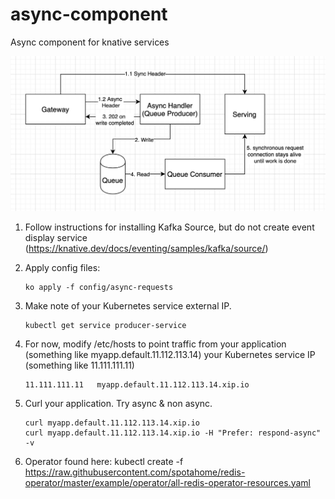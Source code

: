 # async-component
Async component for knative services

![diagram](./README-images/diagram.png)

1. Follow instructions for installing Kafka Source, but do not create event display service (https://knative.dev/docs/eventing/samples/kafka/source/)

1. Apply config files:
    ```
    ko apply -f config/async-requests
    ```
1. Make note of your Kubernetes service external IP.
    ```
    kubectl get service producer-service
    ```
1. For now, modify /etc/hosts to point traffic from your application (something like myapp.default.11.112.113.14) your Kubernetes service IP (something like 11.111.111.11)
    ```
    11.111.111.11   myapp.default.11.112.113.14.xip.io
    ```

1. Curl your application. Try async & non async.

    ```
    curl myapp.default.11.112.113.14.xip.io
    curl myapp.default.11.112.113.14.xip.io -H "Prefer: respond-async" -v
    ```

1. Operator found here:
kubectl create -f https://raw.githubusercontent.com/spotahome/redis-operator/master/example/operator/all-redis-operator-resources.yaml
